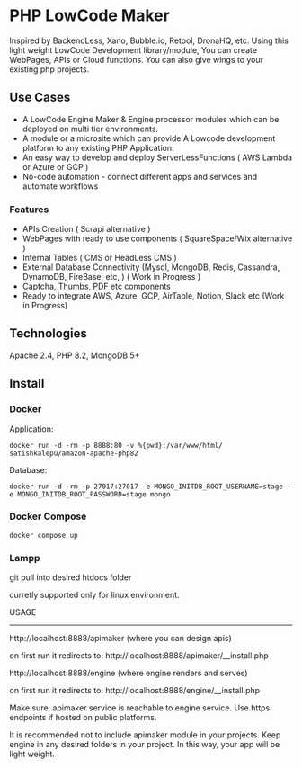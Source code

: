 PHP LowCode Maker 
================

Inspired by BackendLess, Xano, Bubble.io, Retool, DronaHQ, etc. Using this light weight LowCode Development library/module, You can create WebPages, APIs or Cloud functions. You can also give wings to your existing php projects.

Use Cases
---------
- A LowCode Engine Maker & Engine processor modules which can be deployed on multi tier environments.
- A module or a microsite which can provide A Lowcode development platform to any existing PHP Application.
- An easy way to develop and deploy ServerLessFunctions ( AWS Lambda or Azure or GCP )
- No-code automation - connect different apps and services and automate workflows

### Features
- APIs Creation ( Scrapi alternative )
- WebPages with ready to use components ( SquareSpace/Wix alternative )
- Internal Tables ( CMS or HeadLess CMS )
- External Database Connectivity  (Mysql, MongoDB, Redis, Cassandra, DynamoDB, FireBase, etc,  ) ( Work in Progress )
- Captcha, Thumbs, PDF etc components
- Ready to integrate AWS, Azure, GCP, AirTable, Notion, Slack etc (Work in Progress)

## Technologies
Apache 2.4,  PHP 8.2, MongoDB 5+

## Install 
### Docker 
Application: 

```docker run -d -rm -p 8888:80 -v %{pwd}:/var/www/html/ satishkalepu/amazon-apache-php82```

Database:

```docker run -d -rm -p 27017:27017 -e MONGO_INITDB_ROOT_USERNAME=stage -e MONGO_INITDB_ROOT_PASSWORD=stage mongo```

### Docker Compose
```docker compose up ```

### Lampp
git pull into desired htdocs folder 

curretly supported only for linux environment.

USAGE
_____
http://localhost:8888/apimaker  (where you can design apis)

on first run it redirects to: http://localhost:8888/apimaker/__install.php

http://localhost:8888/engine (where engine renders and serves)

on first run it redirects to: http://localhost:8888/engine/__install.php

Make sure, apimaker service is reachable to engine service. Use https endpoints if hosted on public platforms. 

It is recommended not to include apimaker module in your projects. Keep engine in any desired folders in your project. 
In this way, your app will be light weight. 
